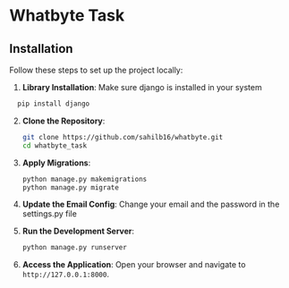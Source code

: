 # Whatbyte Task
## Installation
Follow these steps to set up the project locally:
1. **Library Installation**:
   Make sure django is installed in your system
 ```bash
   pip install django
   ```
2. **Clone the Repository**:
   ```bash
   git clone https://github.com/sahilb16/whatbyte.git
   cd whatbyte_task
   ```
3. **Apply Migrations**:
   ```bash
   python manage.py makemigrations
   python manage.py migrate
   ```
4. **Update the Email Config**:
   Change your email and the password in the settings.py file
   
5. **Run the Development Server**:
   ```bash
   python manage.py runserver
   ```

6. **Access the Application**:
   Open your browser and navigate to `http://127.0.0.1:8000`.

